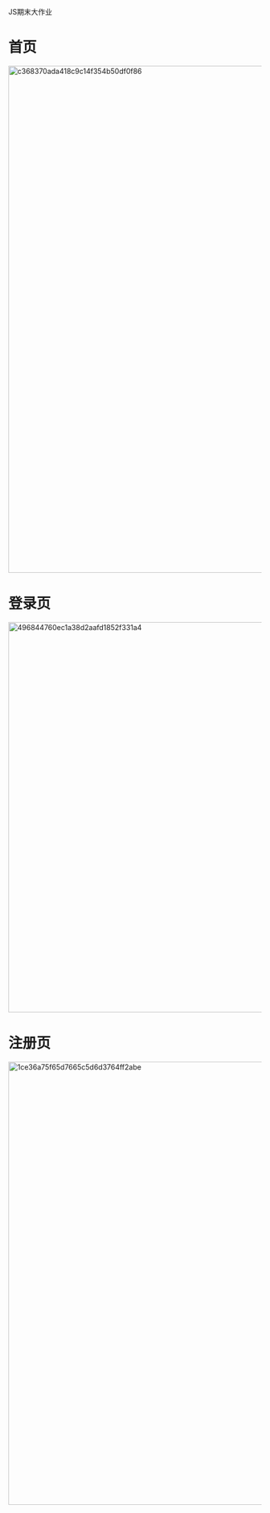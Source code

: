 JS期末大作业

# 首页
<img width="1008" alt="c368370ada418c9c14f354b50df0f86" src="https://github.com/haipeng-lin/photo/assets/170423484/ff0e76e3-c0e9-4811-a36c-0ab9a53b29a6">

# 登录页
<img width="776" alt="496844760ec1a38d2aafd1852f331a4" src="https://github.com/haipeng-lin/photo/assets/170423484/1ccd8909-22d5-41e9-ad44-906e17732739">

# 注册页
<img width="881" alt="1ce36a75f65d7665c5d6d3764ff2abe" src="https://github.com/haipeng-lin/photo/assets/170423484/9825ef83-00d4-4a96-93fc-c70c04c7947e">
